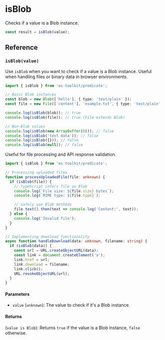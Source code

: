 # isBlob

Checks if a value is a Blob instance.

```typescript
const result = isBlob(value);
```

## Reference

### `isBlob(value)`

Use `isBlob` when you want to check if a value is a Blob instance. Useful when handling files or binary data in browser environments.

```typescript
import { isBlob } from 'es-toolkit/predicate';

// Basic Blob instances
const blob = new Blob(['hello'], { type: 'text/plain' });
const file = new File(['content'], 'example.txt', { type: 'text/plain' });

console.log(isBlob(blob)); // true
console.log(isBlob(file)); // true (File extends Blob)

// Non-Blob values
console.log(isBlob(new ArrayBuffer(8))); // false
console.log(isBlob('text data')); // false
console.log(isBlob({})); // false
console.log(isBlob(null)); // false
```

Useful for file processing and API response validation.

```typescript
import { isBlob } from 'es-toolkit/predicate';

// Processing uploaded files
function processUploadedFile(file: unknown) {
  if (isBlob(file)) {
    // TypeScript infers file as Blob
    console.log(`File size: ${file.size} bytes`);
    console.log(`MIME type: ${file.type}`);

    // Safely use Blob methods
    file.text().then(text => console.log('Content:', text));
  } else {
    console.log('Invalid file');
  }
}

// Implementing download functionality
async function handleDownload(data: unknown, filename: string) {
  if (isBlob(data)) {
    const url = URL.createObjectURL(data);
    const link = document.createElement('a');
    link.href = url;
    link.download = filename;
    link.click();
    URL.revokeObjectURL(url);
  }
}
```

#### Parameters

- `value` (`unknown`): The value to check if it's a Blob instance.

#### Returns

(`value is Blob`): Returns `true` if the value is a Blob instance, `false` otherwise.

